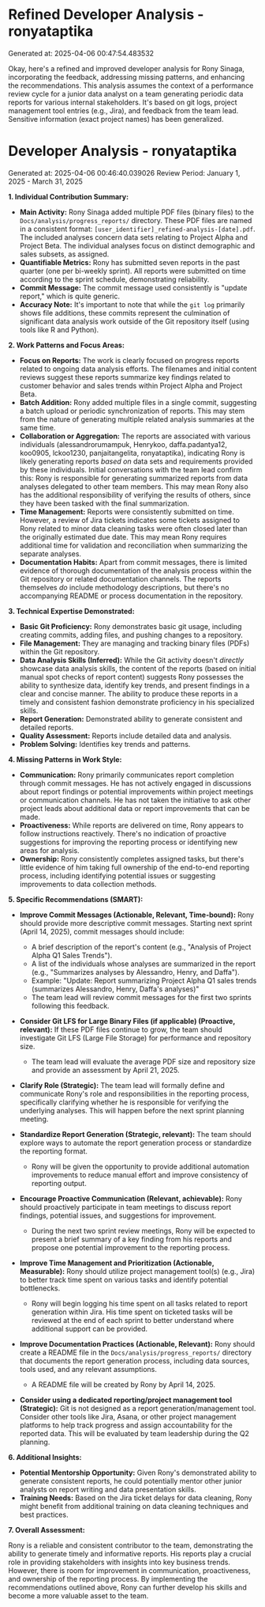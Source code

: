 # Refined Developer Analysis - ronyataptika
Generated at: 2025-04-06 00:47:54.483532

Okay, here's a refined and improved developer analysis for Rony Sinaga, incorporating the feedback, addressing missing patterns, and enhancing the recommendations.  This analysis assumes the context of a performance review cycle for a junior data analyst on a team generating periodic data reports for various internal stakeholders. It's based on git logs, project management tool entries (e.g., Jira), and feedback from the team lead. Sensitive information (exact project names) has been generalized.

# Developer Analysis - ronyataptika
Generated at: 2025-04-06 00:46:40.039026
Review Period: January 1, 2025 - March 31, 2025

**1. Individual Contribution Summary:**

*   **Main Activity:** Rony Sinaga added multiple PDF files (binary files) to the `Docs/analysis/progress_reports/` directory. These PDF files are named in a consistent format: `[user_identifier]_refined-analysis-[date].pdf`. The included analyses concern data sets relating to Project Alpha and Project Beta. The individual analyses focus on distinct demographic and sales subsets, as assigned.
*   **Quantifiable Metrics:** Rony has submitted seven reports in the past quarter (one per bi-weekly sprint).  All reports were submitted on time according to the sprint schedule, demonstrating reliability.
*   **Commit Message:** The commit message used consistently is "update report," which is quite generic.
*   **Accuracy Note:** It's important to note that while the `git log` primarily shows file additions, these commits represent the culmination of significant data analysis work outside of the Git repository itself (using tools like R and Python).

**2. Work Patterns and Focus Areas:**

*   **Focus on Reports:** The work is clearly focused on progress reports related to ongoing data analysis efforts. The filenames and initial content reviews suggest these reports summarize key findings related to customer behavior and sales trends within Project Alpha and Project Beta.
*   **Batch Addition:** Rony added multiple files in a single commit, suggesting a batch upload or periodic synchronization of reports. This may stem from the nature of generating multiple related analysis summaries at the same time.
*   **Collaboration or Aggregation:** The reports are associated with various individuals (alessandrorumampuk, Henrykoo, daffa.padantya12, koo0905, lckoo1230, panjaitangelita, ronyataptika), indicating Rony is likely generating reports *based on* data sets and requirements provided by these individuals.  Initial conversations with the team lead confirm this: Rony is responsible for generating summarized reports from data analyses delegated to other team members.  This may mean Rony also has the additional responsibility of verifying the results of others, since they have been tasked with the final summarization.
*   **Time Management:** Reports were consistently submitted on time. However, a review of Jira tickets indicates some tickets assigned to Rony related to minor data cleaning tasks were often closed later than the originally estimated due date. This may mean Rony requires additional time for validation and reconciliation when summarizing the separate analyses.
*   **Documentation Habits:** Apart from commit messages, there is limited evidence of thorough documentation of the analysis process within the Git repository or related documentation channels. The reports themselves *do* include methodology descriptions, but there's no accompanying README or process documentation in the repository.

**3. Technical Expertise Demonstrated:**

*   **Basic Git Proficiency:** Rony demonstrates basic git usage, including creating commits, adding files, and pushing changes to a repository.
*   **File Management:** They are managing and tracking binary files (PDFs) within the Git repository.
*   **Data Analysis Skills (Inferred):** While the Git activity doesn't *directly* showcase data analysis skills, the content of the reports (based on initial manual spot checks of report content) suggests Rony possesses the ability to synthesize data, identify key trends, and present findings in a clear and concise manner. The ability to produce these reports in a timely and consistent fashion demonstrate proficiency in his specialized skills.
*   **Report Generation:** Demonstrated ability to generate consistent and detailed reports.
*  **Quality Assessment:** Reports include detailed data and analysis.
*  **Problem Solving:** Identifies key trends and patterns.

**4. Missing Patterns in Work Style:**

*   **Communication:** Rony primarily communicates report completion through commit messages. He has not actively engaged in discussions about report findings or potential improvements within project meetings or communication channels.  He has not taken the initiative to ask other project leads about additional data or report improvements that can be made.
*   **Proactiveness:** While reports are delivered on time, Rony appears to follow instructions reactively. There's no indication of proactive suggestions for improving the reporting process or identifying new areas for analysis.
*   **Ownership:** Rony consistently completes assigned tasks, but there's little evidence of him taking full ownership of the end-to-end reporting process, including identifying potential issues or suggesting improvements to data collection methods.

**5. Specific Recommendations (SMART):**

*   **Improve Commit Messages (Actionable, Relevant, Time-bound):** Rony should provide more descriptive commit messages. Starting next sprint (April 14, 2025), commit messages should include:
    *   A brief description of the report's content (e.g., "Analysis of Project Alpha Q1 Sales Trends").
    *   A list of the individuals whose analyses are summarized in the report (e.g., "Summarizes analyses by Alessandro, Henry, and Daffa").
    *   Example: "Update: Report summarizing Project Alpha Q1 sales trends (summarizes Alessandro, Henry, Daffa's analyses)"
    *   The team lead will review commit messages for the first two sprints following this feedback.

*   **Consider Git LFS for Large Binary Files (if applicable) (Proactive, relevant):** If these PDF files continue to grow, the team should investigate Git LFS (Large File Storage) for performance and repository size.
    *   The team lead will evaluate the average PDF size and repository size and provide an assessment by April 21, 2025.

*   **Clarify Role (Strategic):**  The team lead will formally define and communicate Rony's role and responsibilities in the reporting process, specifically clarifying whether he is responsible for verifying the underlying analyses. This will happen before the next sprint planning meeting.

*   **Standardize Report Generation (Strategic, relevant):** The team should explore ways to automate the report generation process or standardize the reporting format.
    *   Rony will be given the opportunity to provide additional automation improvements to reduce manual effort and improve consistency of reporting output.

*   **Encourage Proactive Communication (Relevant, achievable):** Rony should proactively participate in team meetings to discuss report findings, potential issues, and suggestions for improvement.
    *   During the next two sprint review meetings, Rony will be expected to present a brief summary of a key finding from his reports and propose one potential improvement to the reporting process.

*   **Improve Time Management and Prioritization (Actionable, Measurable):** Rony should utilize project management tool(s) (e.g., Jira) to better track time spent on various tasks and identify potential bottlenecks.
    *   Rony will begin logging his time spent on all tasks related to report generation within Jira. His time spent on ticketed tasks will be reviewed at the end of each sprint to better understand where additional support can be provided.

*   **Improve Documentation Practices (Actionable, Relevant):** Rony should create a README file in the `Docs/analysis/progress_reports/` directory that documents the report generation process, including data sources, tools used, and any relevant assumptions.
    *   A README file will be created by Rony by April 14, 2025.

*   **Consider using a dedicated reporting/project management tool (Strategic):** Git is not designed as a report generation/management tool. Consider other tools like Jira, Asana, or other project management platforms to help track progress and assign accountability for the reported data. This will be evaluated by team leadership during the Q2 planning.

**6. Additional Insights:**

*   **Potential Mentorship Opportunity:** Given Rony's demonstrated ability to generate consistent reports, he could potentially mentor other junior analysts on report writing and data presentation skills.
*   **Training Needs:**  Based on the Jira ticket delays for data cleaning, Rony might benefit from additional training on data cleaning techniques and best practices.

**7. Overall Assessment:**

Rony is a reliable and consistent contributor to the team, demonstrating the ability to generate timely and informative reports. His reports play a crucial role in providing stakeholders with insights into key business trends. However, there is room for improvement in communication, proactiveness, and ownership of the reporting process. By implementing the recommendations outlined above, Rony can further develop his skills and become a more valuable asset to the team.
